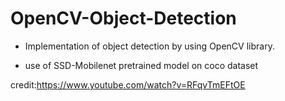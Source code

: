 # OpenCV-Object-Detection

- Implementation of object detection by using OpenCV library.

- use of SSD-Mobilenet pretrained model on coco dataset


credit:https://www.youtube.com/watch?v=RFqvTmEFtOE
